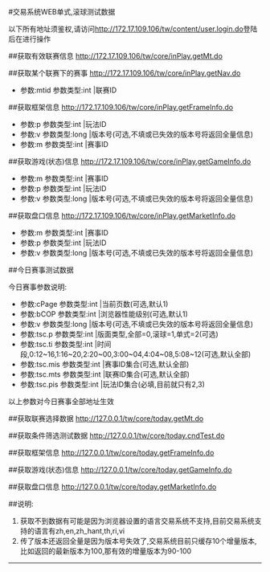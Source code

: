 #交易系统WEB单式,滚球测试数据

以下所有地址须鉴权,请访问<http://172.17.109.106/tw/content/user.login.do>登陆后在进行操作

##获取有效联赛信息
<http://172.17.109.106/tw/core/inPlay.getMt.do>

##获取某个联赛下的赛事
<http://172.17.109.106/tw/core/inPlay.getNav.do>

* 参数:mtid  参数类型:int |联赛ID

##获取框架信息
http://172.17.109.106/tw/core/inPlay.getFrameInfo.do

* 参数:p	参数类型:int	|玩法ID
* 参数:v	参数类型:long	|版本号(可选,不填或已失效的版本号将返回全量信息)
* 参数:m	参数类型:int	|赛事ID

##获取游戏(状态)信息
<http://172.17.109.106/tw/core/inPlay.getGameInfo.do>

* 参数:m	参数类型:int	|赛事ID
* 参数:p	参数类型:int	|玩法ID
* 参数:v	参数类型:long	|版本号(可选,不填或已失效的版本号将返回全量信息)

##获取盘口信息
<http://172.17.109.106/tw/core/inPlay.getMarketInfo.do>

* 参数:m	参数类型:int	|赛事ID
* 参数:p	参数类型:int	|玩法ID
* 参数:v	参数类型:long	|版本号(可选,不填或已失效的版本号将返回全量信息)


##今日赛事测试数据

今日赛事参数说明:

* 参数:cPage	参数类型:int	|当前页数(可选,默认1)
* 参数:bCOP	    参数类型:int	|浏览器性能级别(可选,默认1)
* 参数:v		参数类型:long	|版本号(可选,不填或已失效的版本号将返回全量信息)
* 参数:tsc.p	参数类型:int	|版面类型,全部=0,滚球=1,单式=2(可选)
* 参数:tsc.ti	参数类型:int	|时间段,0:12~16,1:16~20,2:20~00,3:00~04,4:04~08,5:08~12(可选,默认全部)
* 参数:tsc.mis	参数类型:int	|赛事ID集合(可选,默认全部)
* 参数:tsc.mts	参数类型:int	|联赛ID集合(可选,默认全部)
* 参数:tsc.pis	参数类型:int	|玩法ID集合(必填,目前就只有2,3)

以上参数对今日赛事全部地址生效

##获取联赛选择数据
<http://127.0.0.1/tw/core/today.getMt.do>

##获取条件筛选测试数据
<http://127.0.0.1/tw/core/today.cndTest.do>

##获取框架信息
<http://127.0.0.1/tw/core/today.getFrameInfo.do>

##获取游戏(状态)信息
<http://127.0.0.1/tw/core/today.getGameInfo.do>

##获取盘口信息
<http://127.0.0.1/tw/core/today.getMarketInfo.do>

##说明:
1. 获取不到数据有可能是因为浏览器设置的语言交易系统不支持,目前交易系统支持的语言有zh,en,zh_hant,th,ri,vi
2. 传了版本还返回全量是因为版本号失效了,交易系统目前只缓存10个增量版本,比如返回的最新版本为100,那有效的增量版本为90-100

--------------------------